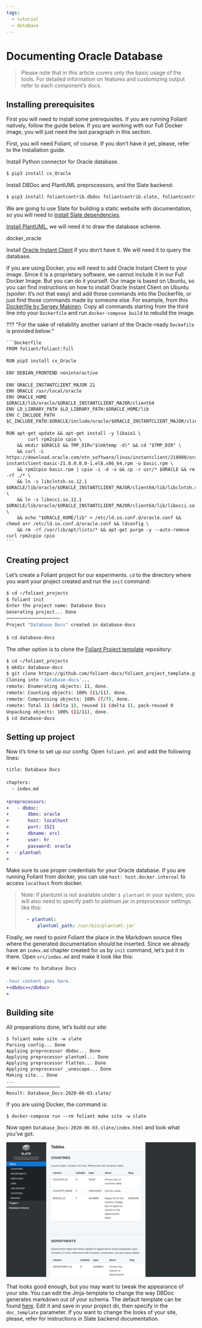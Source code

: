 ```yaml
---
tags:
  - tutorial
  - database
---
```


# Documenting Oracle Database

> Please note that in this article covers only the basic usage of the tools. For detailed information on features and customizing output refer to each component’s docs.


## Installing prerequisites

First you will need to install some prerequisites. If you are running Foliant natively, follow the guide below. If you are working with our <link src="!path src/tutorials/docker.md" title="Using different Foliant Docker images">Full Docker image</link>, you will just need the <link anchor="docker_oracle">last paragraph</link> in this section.

First, you will need Foliant, of course. If you don’t have it yet, please, refer to the <link src="../../installation.md" title="Installation">installation guide</link>.

Install Python connector for Oracle database.

```bash
$ pip3 install cx_Oracle
```

Install DBDoc and PlantUML preprocessors, and the Slate backend:

```bash
$ pip3 install foliantcontrib.dbdoc foliantcontrib.slate, foliantcontrib.plantuml
```

We are going to use <link src="../../backends/slate.md" title="Slate">Slate</link> for building a static website with documentation, so you will need to [install Slate dependencies](https://github.com/slatedocs/slate/wiki/Using-Slate-Natively).

[Install PlantUML](https://plantuml.com/ru/starting), we will need it to draw the database scheme.

<anchor>docker_oracle</anchor>

Install [Oracle Instant Client](https://www.oracle.com/database/technologies/instant-client.html) if you don’t have it. We will need it to query the database.

If you are using Docker, you will need to add Oracle Instant Client to your image. Since it is a proprietary software, we cannot include it in our Full Docker Image. But you can do it yourself. Our image is based on Ubuntu, so you can find instructions on how to install Oracle Instant Client on Ubuntu (spoiler: it’s not that easy) and add those commands into the Dockerfile, or just find those commands made by someone else. For example, from this [Dockerfile by Sergey Makinen](https://github.com/sergeymakinen/docker-oracle-instant-client/blob/master/12.2/Dockerfile). Copy all commands starting from the third line into your `Dockerfile` and run `docker-compose build` to rebuild the image.


??? "For the sake of reliability another variant of the Oracle-ready `Dockefile` is provided below:"

    ```Dockerfile
    FROM foliant/foliant:full

    RUN pip3 install cx_Oracle

    ENV DEBIAN_FRONTEND noninteractive

    ENV ORACLE_INSTANTCLIENT_MAJOR 21
    ENV ORACLE /usr/local/oracle
    ENV ORACLE_HOME $ORACLE/lib/oracle/$ORACLE_INSTANTCLIENT_MAJOR/client64
    ENV LD_LIBRARY_PATH $LD_LIBRARY_PATH:$ORACLE_HOME/lib
    ENV C_INCLUDE_PATH $C_INCLUDE_PATH:$ORACLE/include/oracle/$ORACLE_INSTANTCLIENT_MAJOR/client64

    RUN apt-get update && apt-get install -y libaio1 \
            curl rpm2cpio cpio \
        && mkdir $ORACLE && TMP_DIR="$(mktemp -d)" && cd "$TMP_DIR" \
        && curl -L https://download.oracle.com/otn_software/linux/instantclient/218000/oracle-instantclient-basic-21.8.0.0.0-1.el8.x86_64.rpm -o basic.rpm \
        && rpm2cpio basic.rpm | cpio -i -d -v && cp -r usr/* $ORACLE && rm -rf ./* \
        && ln -s libclntsh.so.12.1 $ORACLE/lib/oracle/$ORACLE_INSTANTCLIENT_MAJOR/client64/lib/libclntsh.so.$ORACLE_INSTANTCLIENT_MAJOR \
        && ln -s libocci.so.12.1 $ORACLE/lib/oracle/$ORACLE_INSTANTCLIENT_MAJOR/client64/lib/libocci.so.$ORACLE_INSTANTCLIENT_MAJOR \
        && echo "$ORACLE_HOME/lib" > /etc/ld.so.conf.d/oracle.conf && chmod o+r /etc/ld.so.conf.d/oracle.conf && ldconfig \
        && rm -rf /var/lib/apt/lists/* && apt-get purge -y --auto-remove curl rpm2cpio cpio
    ```

## Creating project

Let’s create a Foliant project for our experiments. `cd` to the directory where you want your project created and run the `init` command:

```bash
$ cd ~/foliant_projects
$ foliant init
Enter the project name: Database Docs
Generating project... Done
────────────────────
Project "Database Docs" created in database-docs

$ cd database-docs
```

The other option is to clone the [Foliant Project template](https://github.com/foliant-docs/foliant_project_template/) repository:

```bash
$ cd ~/foliant_projects
$ mkdir database-docs
$ git clone https://github.com/foliant-docs/foliant_project_template.git database-docs
Cloning into 'database-docs'...
remote: Enumerating objects: 11, done.
remote: Counting objects: 100% (11/11), done.
remote: Compressing objects: 100% (7/7), done.
remote: Total 11 (delta 1), reused 11 (delta 1), pack-reused 0
Unpacking objects: 100% (11/11), done.
$ cd database-docs
```

## Setting up project

Now it’s time to set up our config. Open `foliant.yml` and add the following lines:

```diff
title: Database Docs

chapters:
  - index.md

+preprocessors:
+   - dbdoc:
+       dbms: oracle
+       host: localhost
+       port: 1521
+       dbname: orcl
+       user: hr
+       password: oracle
+  - plantuml
+
```

Make sure to use proper credentials for your Oracle database. If you are running Foliant from docker, you can use `host: host.docker.internal` to access `localhost` from docker.

> Note: if plantuml is not available under `$ plantuml` in your system, you will also need to specify path to platnum.jar in preprocessor settings like this:
>
> ```yaml
>   - plantuml:
>       plantuml_path: /usr/bin/plantuml.jar
> ```

Finally, we need to point Foliant the place in the Markdown source files where the generated documentation should be inserted. Since we already have an `index.md` chapter created for us by `init` command, let’s put it in there. Open `src/index.md` and make it look like this:

```diff
# Welcome to Database Docs

-Your content goes here.
+<dbdoc></dbdoc>
+
```

## Building site

All preparations done, let’s build our site:

```
$ foliant make site -w slate
Parsing config... Done
Applying preprocessor dbdoc... Done
Applying preprocessor plantuml... Done
Applying preprocessor flatten... Done
Applying preprocessor _unescape... Done
Making site... Done
...
────────────────────
Result: Database_Docs-2020-06-03.slate/
```

If you are using Docker, the command is:

```
$ docker-compose run --rm foliant make site -w slate
```

Now open `Database_Docs-2020-06-03.slate/index.html` and look what you’ve got:

![](img/oracle.png)

That looks good enough, but you may want to tweak the appearance of your site. You can edit the Jinja-template to change the way DBDoc generates markdown out of your schema. The default template can be found [here](https://github.com/foliant-docs/foliantcontrib.dbdoc/blob/master/foliant/preprocessors/dbdoc/oracle/templates/doc.j2). Edit it and save in your project dir, then specify in the `doc_template` parameter. If you want to change the looks of your site, please, refer for instructions in <link src="../../backends/slate.md" title="Slate">Slate</link> backend documentation.
